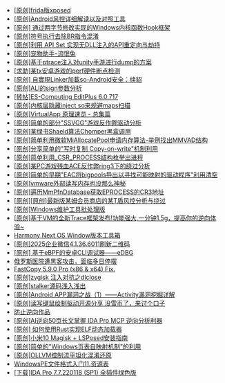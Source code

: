 + [[原创]frida版xposed](https://bbs.kanxue.com/thread-286627.htm)
+ [[原创]Android风控详细解读以及对照工具](https://bbs.kanxue.com/thread-286120.htm)
+ [[原创] 通过两字节修改实现的Windows内核函数Hook框架](https://bbs.kanxue.com/thread-286868.htm)
+ [[原创]符号执行去除BR指令混淆](https://bbs.kanxue.com/thread-280737.htm)
+ [[原创]利用 API Set 实现无DLL注入的API重定向与劫持](https://bbs.kanxue.com/thread-286823.htm)
+ [[原创]宠物助手-流氓兔](https://bbs.kanxue.com/thread-286859.htm)
+ [[原创]基于ptrace注入对unity手游进行dump的方案](https://bbs.kanxue.com/thread-286222.htm)
+ [[求助]某tx安卓游戏的perf硬件断点检测](https://bbs.kanxue.com/thread-286867.htm)
+ [[原创] 自實現Linker加載so-Android安全：续貂](https://bbs.kanxue.com/thread-286870.htm)
+ [[原创]ALI的sign参数分析](https://bbs.kanxue.com/thread-284292.htm)
+ [[转帖]ES-Computing EditPlus 6.0.717](https://bbs.kanxue.com/thread-286871.htm)
+ [[原创]内核层隐藏inject so来规避maps扫描](https://bbs.kanxue.com/thread-269784.htm)
+ [[原创]VirtualApp 原理速览 - 总集篇](https://bbs.kanxue.com/thread-286728.htm)
+ [[原创]简单的部分"SSVGG"游戏反作弊驱动分析](https://bbs.kanxue.com/thread-286409.htm)
+ [[原创]某绿书Shaeld算法Chomper黑盒调用](https://bbs.kanxue.com/thread-285705.htm)
+ [[原创]简单利用微软MiAllocatePool申请内存算法-举例找出MMVAD结构](https://bbs.kanxue.com/thread-286414.htm)
+ [[原创]分享简单的"写时复制 Copy-on-write"机制利用](https://bbs.kanxue.com/thread-285331.htm)
+ [[原创]简单利用_CSR_PROCESS结构枚举出进程](https://bbs.kanxue.com/thread-286312.htm)
+ [[原创]某PC游戏残血ACE反作弊ring3下的绕过分析](https://bbs.kanxue.com/thread-284667.htm)
+ [[原创]简单的早期"EAC将bigpools导出以寻找可能映射的驱动程序"利用清空](https://bbs.kanxue.com/thread-285355.htm)
+ [[原创]vmware外部读写内存也没那么神秘](https://bbs.kanxue.com/thread-284956.htm)
+ [[原创]遍历MmPfnDatabase获取EPROCESS的CR3地址](https://bbs.kanxue.com/thread-286598.htm)
+ [[原创][原创]最新版某姆会员商店的某T盾风控分析与绕过](https://bbs.kanxue.com/thread-286243.htm)
+ [[原创]Windows维护工具批处理版](https://bbs.kanxue.com/thread-286872.htm)
+ [[原创]基于VM的全新Trace框架发布!功能强大,一分钟1.5g，提高你的逆向体验~](https://bbs.kanxue.com/thread-285471.htm)
+ [Harmony Next OS Window版本工具箱](https://bbs.kanxue.com/thread-284829.htm)
+ [[原创]2025企业微信4.1.36.6011刷新二维码](https://bbs.kanxue.com/thread-286472.htm)
+ [[原创] 基于eBPF的安卓CLI调试器——eDBG](https://bbs.kanxue.com/thread-286127.htm)
+ [俄罗斯医院遭黑客攻击，面临多日停摆](https://bbs.kanxue.com/thread-286874.htm)
+ [FastCopy 5.9.0 Pro (x86 & x64) Fix.](https://bbs.kanxue.com/thread-286873.htm)
+ [[原创]zygisk 注入对抗之dlclose](https://bbs.kanxue.com/thread-286801.htm)
+ [[原创]stalker源码浅入浅出](https://bbs.kanxue.com/thread-286837.htm)
+ [[原创]Android APP漏洞之战（1）——Activity漏洞挖掘详解](https://bbs.kanxue.com/thread-269211.htm)
+ [[原创]读写键鼠绘制驱动开源分享 没雪币了，来讨个口子](https://bbs.kanxue.com/thread-286756.htm)
+ [防止逆向作品](https://bbs.kanxue.com/thread-281567.htm)
+ [[原创]AI逆向50页长文掌握 IDA Pro MCP 逆向分析利器](https://bbs.kanxue.com/thread-286813.htm)
+ [[原创] 如何使用Rust实现ELF动态加载器](https://bbs.kanxue.com/thread-286875.htm)
+ [[原创]小米10 Magisk + LSPosed安装指南](https://bbs.kanxue.com/thread-285114.htm)
+ [[原创]简单的"Windows页表自映射机制"的利用](https://bbs.kanxue.com/thread-285332.htm)
+ [[原创]OLLVM控制流平坦化混淆还原](https://bbs.kanxue.com/thread-286151.htm)
+ [WindowsPE文件格式入门11.资源表](https://bbs.kanxue.com/thread-286876.htm)
+ [[下载]IDA Pro 7.7.220118 (SP1) 全插件绿色版](https://bbs.kanxue.com/thread-276531.htm)
